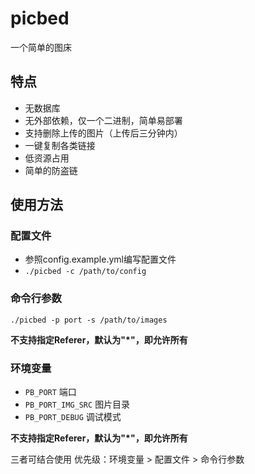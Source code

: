 # picbed

一个简单的图床

## 特点
- 无数据库
- 无外部依赖，仅一个二进制，简单易部署
- 支持删除上传的图片（上传后三分钟内）
- 一键复制各类链接
- 低资源占用
- 简单的防盗链

## 使用方法
### 配置文件
- 参照config.example.yml编写配置文件
- `./picbed -c /path/to/config`
### 命令行参数
```
./picbed -p port -s /path/to/images
```
**不支持指定Referer，默认为"*"，即允许所有**
### 环境变量
- `PB_PORT` 端口
- `PB_PORT_IMG_SRC` 图片目录
- `PB_PORT_DEBUG` 调试模式

**不支持指定Referer，默认为"*"，即允许所有**

三者可结合使用 优先级：环境变量 > 配置文件 > 命令行参数